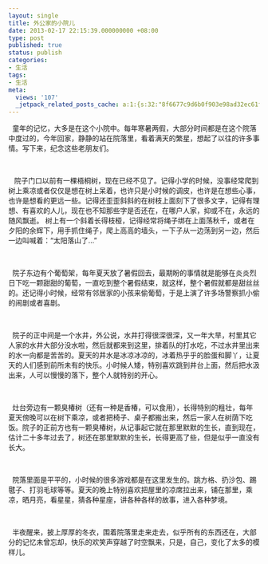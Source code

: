 ```yaml
---
layout: single
title: 外公家的小院儿
date: 2013-02-17 22:15:39.000000000 +08:00
type: post
published: true
status: publish
categories:
- 生活
tags:
- 生活
meta:
  views: '107'
  _jetpack_related_posts_cache: a:1:{s:32:"8f6677c9d6b0f903e98ad32ec61f8deb";a:2:{s:7:"expires";i:1482646099;s:7:"payload";a:0:{}}}
---
```

<p>&#160; 童年的记忆，大多是在这个小院中。每年寒暑两假，大部分时间都是在这个院落中度过的，今年回家，静静的站在院落里，看着满天的繁星，想起了以往的许多事情。写下来，纪念这些老朋友们。</p>
<p>&#160;</p>
<p>&#160;&#160; 院子门口以前有一棵梧桐树，现在已经不见了。记得小学的时候，没事经常爬到树上乘凉或者仅仅是想在树上呆着，也许只是小时候的调皮，也许是在想些心事，也许是想看的更远一些。记得还歪歪斜斜的在树枝上面刻下了很多文字，记得有理想、有喜欢的人儿，现在也不知那些字是否还在，在哪户人家，抑或不在，永远的随风飘逝。 树上有一个斜着长得枝桠，记得经常将绳子绑在上面荡秋千，或者在夕阳的余辉下，用手抓住绳子，爬上高高的墙头，一下子从一边荡到另一边，然后一边叫喊着：“太阳落山了…”</p>
<p>&#160; </p>
<p>&#160; 院子东边有个葡萄架，每年夏天放了暑假回去，最期盼的事情就是能够在炎炎烈日下吃一颗甜甜的葡萄，一直吃到整个暑假结束，就这样，整个暑假就都是甜丝丝的。还记得小时候，经常有邻居家的小孩来偷葡萄，于是上演了许多场警察抓小偷的闹剧或者喜剧。</p>
<p>&#160;</p>
<p>&#160; 院子的正中间是一个水井，外公说，水井打得很深很深，又一年大旱，村里其它人家的水井大部分没水啦，然后就都来到这里，排着队的打水吃，不过水井里出来的水一向都是苦苦的。夏天的井水是冰凉冰凉的，冰着热乎乎的脸蛋和脚丫，让夏天的人们感到前所未有的快乐。小时候人矮，特别喜欢跳到井台上面，然后把水汲出来，人可以慢慢的落下，整个人就特别的开心。</p>
<p>&#160; </p>
<p>&#160; 灶台旁边有一颗臭椿树（还有一种是香椿，可以食用），长得特别的粗壮，每年夏天傍晚可以在树下乘凉，或者把椅子、桌子都搬出来，然后一家人在树荫下吃饭。院子的正前方也有一颗臭椿树，从记事起它就在那里默默的生长，直到现在，估计二十多年过去了，树还在那里默默的生长，长得更高了些，但是似乎一直没有长大。</p>
<p>&#160; </p>
<p>&#160; 院落里面是平平的，小时候的很多游戏都是在这里发生的。跳方格、扔沙包、踢毽子、打羽毛球等等。夏天的晚上特别喜欢把屋里的凉席拉出来，铺在那里，乘凉，晒月亮，看星星，猜各种星座，讲各种各样的故事，进入各种梦境。</p>
<p>&#160;</p>
<p>&#160; 半夜醒来，披上厚厚的冬衣，围着院落里走来走去，似乎所有的东西还在，大部分的记忆未曾忘却，快乐的欢笑声穿越了时空飘来，只是，自己，变化了太多的模样儿。</p>
